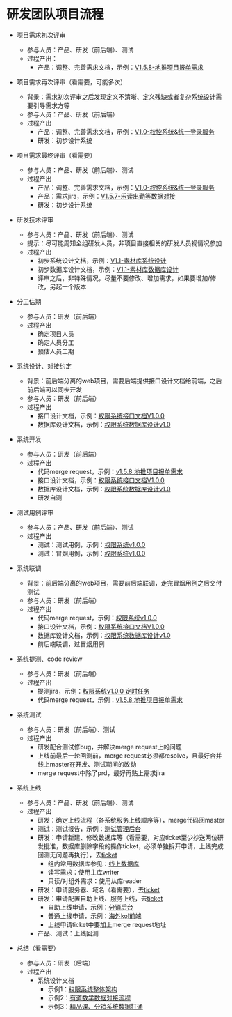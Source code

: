 # 研发团队项目流程 #

- 项目需求初次评审
    - 参与人员：产品、研发（前后端）、测试
    - 过程产出：
        - 产品：调整、完善需求文档，示例：[V1.5.8-地推项目报单需求](http://confluence.inner.youdao.com/pages/viewpage.action?pageId=86882699)

- 项目需求再次评审（看需要，可能多次）
    - 背景：需求初次评审之后发现定义不清晰、定义残缺或者复杂系统设计需要引导需求方等
    - 参与人员：产品、研发（前后端）
    - 过程产出
        - 产品：调整、完善需求文档，示例：[V1.0-权控系统&统一登录服务](http://confluence.inner.youdao.com/pages/viewpage.action?pageId=82841113)
        - 研发：初步设计系统

- 项目需求最终评审（看需要）
    - 参与人员：产品、研发（前后端）、测试
    - 过程产出
        - 产品：调整、完善需求文档，示例：[V1.0-权控系统&统一登录服务](http://confluence.inner.youdao.com/pages/viewpage.action?pageId=82841113)
        - 产品：需求jira，示例：[V1.5.7-乐读出勤等数据对接](http://jira.corp.youdao.com/browse/FX-221)
        - 研发：初步设计系统

- 研发技术评审
    - 参与人员：产品、研发（前后端）、测试
    - 提示：尽可能周知全组研发人员，非项目直接相关的研发人员视情况参加
    - 过程产出
        - 初步系统设计文档，示例：[V1.1-素材库系统设计](http://confluence.inner.youdao.com/pages/viewpage.action?pageId=90578986)
        - 初步数据库设计文档，示例：[V1.1-素材库数据库设计](http://confluence.inner.youdao.com/pages/viewpage.action?pageId=90578657)
        - 评审之后，非特殊情况，尽量不要修改、增加需求，如果要增加/修改，另起一个版本

- 分工估期
    - 参与人员：研发（前后端）
    - 过程产出
        - 确定项目人员
        - 确定人员分工
        - 预估人员工期

- 系统设计、对接约定
    - 背景：前后端分离的web项目，需要后端提供接口设计文档给前端，之后前后端可以同步开发
    - 参与人员：研发（前后端）
    - 过程产出
        - 接口设计文档，示例：[权限系统接口文档V1.0.0](http://confluence.inner.youdao.com/pages/viewpage.action?pageId=82838416)
        - 数据库设计文档，示例：[权限系统数据库设计v1.0](http://confluence.inner.youdao.com/pages/viewpage.action?pageId=81292322)

- 系统开发
    - 参与人员：研发（前后端）
    - 过程产出
        - 代码merge request，示例：[v1.5.8 地推项目报单需求](https://gitlab.corp.youdao.com/ead/domestic-cpa/-/merge_requests/68)
        - 接口设计文档，示例：[权限系统接口文档V1.0.0](http://confluence.inner.youdao.com/pages/viewpage.action?pageId=82838416)
        - 数据库设计文档，示例：[权限系统数据库设计v1.0](http://confluence.inner.youdao.com/pages/viewpage.action?pageId=81292322)
        - 研发自测

- 测试用例评审
    - 参与人员：产品、研发（前后端）、测试
    - 过程产出
        - 测试：测试用例，示例：[权限系统v1.0.0](https://tc.hz.netease.com/#/project/622/execution?versionId=45433&versionSummary=false&archive=false&tvId=84860&type=1)
        - 测试：冒烟用例，示例：[权限系统v1.0.0](https://tc.hz.netease.com/#/project/622/execution?versionId=45433&versionSummary=false&archive=false&tvId=84633&type=1)

- 系统联调
    - 背景：前后端分离的web项目，需要前后端联调，走完冒烟用例之后交付测试
    - 参与人员：研发（前后端）
    - 过程产出
        - 代码merge request，示例：[权限系统v1.0.0](https://gitlab.corp.youdao.com/ead/warden/-/merge_requests/1)
        - 接口设计文档，示例：[权限系统接口文档V1.0.0](http://confluence.inner.youdao.com/pages/viewpage.action?pageId=82838416)
        - 数据库设计文档，示例：[权限系统数据库设计v1.0](http://confluence.inner.youdao.com/pages/viewpage.action?pageId=81292322)
        - 前后端联调，过冒烟用例

- 系统提测、code review
    - 参与人员：研发（前后端）
    - 过程产出
        - 提测jira，示例：[权限系统v1.0.0 定时任务](http://jira.inner.youdao.com/browse/FX-336)
        - 代码merge request，示例：[v1.5.8 地推项目报单需求](https://gitlab.corp.youdao.com/ead/domestic-cpa/-/merge_requests/68)

- 系统测试
    - 参与人员：研发（前后端）、测试
    - 过程产出
        - 研发配合测试修bug，并解决merge request上的问题
        - 上线前最后一轮回测前，merge request必须都resolve，且最好合并线上master在开发、测试期间的改动
        - merge request中除了prd，最好再贴上需求jira

- 系统上线
    - 参与人员：产品、研发（前后端）、测试
    - 过程产出
        - 研发：确定上线流程（各系统服务上线顺序等），merge代码回master
        - 测试：测试报告，示例：[测试管理后台](http://testmng.corp.youdao.com/ReportInfos/details?id=4839)
        - 研发：申请新建、修改数据库等（看需要，对应ticket至少抄送两位研发批准，数据库删除字段的操作ticket，必须单独拆开申请，上线完成回测无问题再执行），去[ticket](http://ticket.corp.youdao.com/)
            - 组内常用数据库参见：[线上数据库](http://confluence.inner.youdao.com/display/ead/Advertisement+DbOnline)
            - 读写需求：使用主库writer
            - 只读/对组外需求：使用从库reader
        - 研发：申请服务器、域名（看需要），去[ticket](http://ticket.corp.youdao.com/)
        - 研发：申请配置自助上线、服务上线，去[ticket](http://ticket.corp.youdao.com/)
            - 自助上线申请，示例：[分销后台](http://ticket.corp.youdao.com/ticketMain!prepareConTicket.action?id=606ed352ed50e5567e2d40e6&type=1)
            - 普通上线申请，示例：[海外kol前端](http://ticket.corp.youdao.com/ticketMain!prepareConTicket.action?id=5ed0bd5ded50afec314703a4&type=1)
            - 上线申请ticket中要加上merge request地址
        - 产品、测试：上线回测

- 总结（看需要）
    - 参与人员：研发（后端）
    - 过程产出
        - 系统设计文档
            - 示例1：[权限系统整体架构](http://confluence.inner.youdao.com/pages/viewpage.action?pageId=86880389)
            - 示例2：[有道数学数据对接流程](http://confluence.inner.youdao.com/pages/viewpage.action?pageId=55490711)
            - 示例3：[精品课、分销系统数据打通](http://confluence.inner.youdao.com/pages/viewpage.action?pageId=46907020)    
    
    
